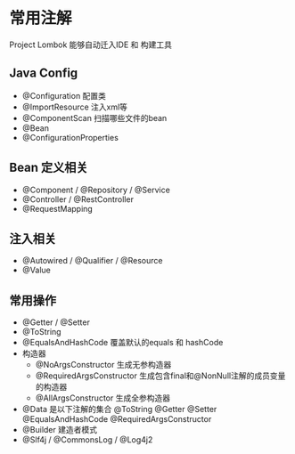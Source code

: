 # 常用注解
Project Lombok 能够自动迁入IDE 和 构建工具

## Java Config
- @Configuration 配置类
- @ImportResource 注入xml等
- @ComponentScan  扫描哪些文件的bean
- @Bean
- @ConfigurationProperties 

## Bean 定义相关
- @Component / @Repository / @Service
- @Controller / @RestController
- @RequestMapping

## 注入相关
- @Autowired / @Qualifier / @Resource
- @Value

## 常用操作
- @Getter / @Setter
- @ToString
- @EqualsAndHashCode  覆盖默认的equals 和 hashCode
- 构造器
	- @NoArgsConstructor 	生成无参构造器
	- @RequiredArgsConstructor 		生成包含final和@NonNull注解的成员变量的构造器
	- @AllArgsConstructor		生成全参构造器
- @Data 是以下注解的集合 @ToString @Getter @Setter @EqualsAndHashCode @RequiredArgsConstructor
- @Builder  建造者模式
- @Slf4j / @CommonsLog / @Log4j2